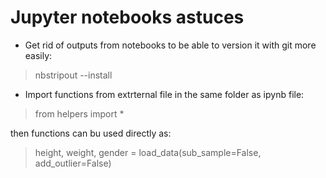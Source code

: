 # Jupyter notebooks astuces

- Get rid of outputs from notebooks to be able to version it with git more easily:

> nbstripout --install

- Import functions from extrternal file in the same folder as ipynb file:

> from helpers import *

then functions can bu used directly as:

> height, weight, gender = load_data(sub_sample=False, add_outlier=False)